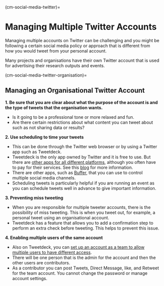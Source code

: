 (cm-social-media-twitter)=
# Managing Multiple Twitter Accounts

Managing multiple accounts on Twitter can be challenging and you might be following a certain social media policy or approach that is different from how you would tweet from your personal account.

Many projects and organisations have their own Twitter account that is used for advertising their research outputs and events.

(cm-social-media-twitter-organisation)=
## Managing an Organisational Twitter Account

**1. Be sure that you are clear about what the purpose of the account is and the type of tweets that the organisation wants.**

* Is it going to be a professional tone or more relaxed and fun.
* Are there certain restrictions about what content you can tweet about such as not sharing data or results?

**2. Use scheduling to time your tweets**

* This can be done through the Twitter web browser or by using a Twitter app such as Tweetdeck.
* Tweetdeck is the only app owned by Twitter and it is free to use.
But there are [other apps for all different platforms](https://www.reviewgeek.com/52119/the-best-twitter-apps-for-every-platform/), although you often have to pay for their services.
See this [blog](https://www.reviewgeek.com/52119/the-best-twitter-apps-for-every-platform/) for more information.
* There are other apps, such as [Buffer](https://buffer.com/), that you can use to control multiple social media channels.
* Scheduling tweets is particularly helpful if you are running an event as you can schedule tweets well in advance to give important information.

**3. Preventing miss tweeting**

* When you are responsible for multiple tweeter accounts, there is the possibility of miss tweeting.
This is when you tweet out, for example, a personal tweet using an organisational account.
* Tweetdeck has a feature that allows you to add a confirmation step to perform an extra check before tweeting.
This helps to prevent this issue.

**4. Enabling multiple users of the same account**

* Also on Tweetdeck, you can [set up an account as a team to allow multiple users to have different access](https://help.twitter.com/en/using-twitter/tweetdeck-teams).
* There will be one person that is the admin for the account and then the other users are contributors.
* As a contributor you can post Tweets, Direct Message, like, and Retweet for the team account.
You cannot change the password or manage account settings.
